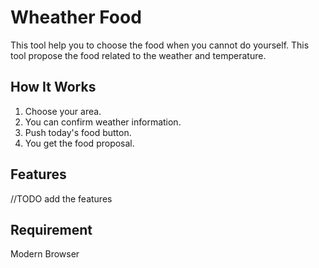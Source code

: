 # Wheather Food

This tool help you to choose the food when you cannot do yourself.
This tool propose the food related to the weather and temperature.

## How It Works
1. Choose your area.
2. You can confirm weather information.
3. Push today's food button.
4. You get the food proposal.

## Features
//TODO add the features

## Requirement
Modern Browser
